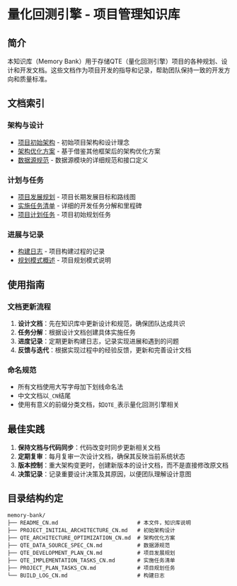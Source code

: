 # 量化回测引擎 - 项目管理知识库

## 简介

本知识库（Memory Bank）用于存储QTE（量化回测引擎）项目的各种规划、设计和开发文档。这些文档作为项目开发的指导和记录，帮助团队保持一致的开发方向和质量标准。

## 文档索引

### 架构与设计
- [项目初始架构](PROJECT_INITIAL_ARCHITECTURE_CN.md) - 初始项目架构和设计理念
- [架构优化方案](QTE_ARCHITECTURE_OPTIMIZATION_CN.md) - 基于借鉴其他框架后的架构优化方案
- [数据源规范](QTE_DATA_SOURCE_SPEC_CN.md) - 数据源模块的详细规范和接口定义

### 计划与任务
- [项目发展规划](QTE_DEVELOPMENT_PLAN_CN.md) - 项目长期发展目标和路线图
- [实施任务清单](QTE_IMPLEMENTATION_TASKS_CN.md) - 详细的开发任务分解和里程碑
- [项目计划任务](PROJECT_PLAN_TASKS_CN.md) - 项目初始规划任务

### 进展与记录
- [构建日志](BUILD_LOG_CN.md) - 项目构建过程的记录
- [规划模式概述](PLAN_MODE_OVERVIEW_CN.md) - 项目规划模式说明

## 使用指南

### 文档更新流程

1. **设计文档**：先在知识库中更新设计和规范，确保团队达成共识
2. **任务分解**：根据设计文档创建具体实施任务
3. **进度记录**：定期更新构建日志，记录实现进展和遇到的问题
4. **反馈与迭代**：根据实现过程中的经验反馈，更新和完善设计文档

### 命名规范

- 所有文档使用大写字母加下划线命名法
- 中文文档以`_CN`结尾
- 使用有意义的前缀分类文档，如`QTE_`表示量化回测引擎相关

## 最佳实践

1. **保持文档与代码同步**：代码改变时同步更新相关文档
2. **定期复审**：每月复审一次设计文档，确保其反映当前系统状态
3. **版本控制**：重大架构变更时，创建新版本的设计文档，而不是直接修改原文档
4. **决策记录**：记录重要设计决策及其原因，以便团队理解设计意图

## 目录结构约定

```
memory-bank/
├── README_CN.md                         # 本文件，知识库说明
├── PROJECT_INITIAL_ARCHITECTURE_CN.md   # 初始架构设计
├── QTE_ARCHITECTURE_OPTIMIZATION_CN.md  # 架构优化方案
├── QTE_DATA_SOURCE_SPEC_CN.md           # 数据源规范
├── QTE_DEVELOPMENT_PLAN_CN.md           # 项目发展规划
├── QTE_IMPLEMENTATION_TASKS_CN.md       # 实施任务清单
├── PROJECT_PLAN_TASKS_CN.md             # 项目规划任务
└── BUILD_LOG_CN.md                      # 构建日志
``` 